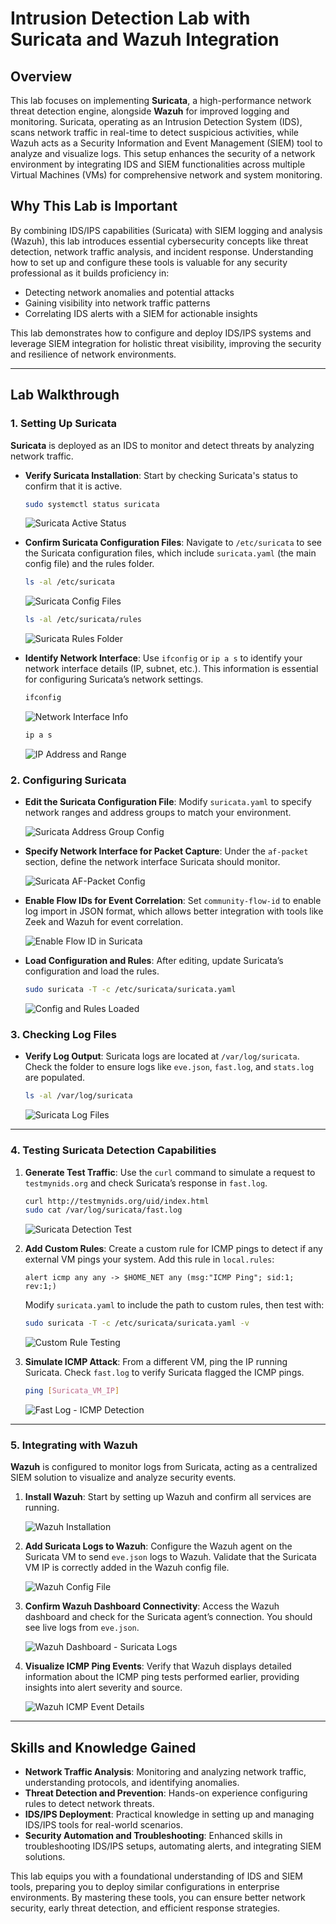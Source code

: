 # Intrusion Detection Lab with Suricata and Wazuh Integration

## Overview

This lab focuses on implementing **Suricata**, a high-performance network threat detection engine, alongside **Wazuh** for improved logging and monitoring. Suricata, operating as an Intrusion Detection System (IDS), scans network traffic in real-time to detect suspicious activities, while Wazuh acts as a Security Information and Event Management (SIEM) tool to analyze and visualize logs. This setup enhances the security of a network environment by integrating IDS and SIEM functionalities across multiple Virtual Machines (VMs) for comprehensive network and system monitoring.

## Why This Lab is Important

By combining IDS/IPS capabilities (Suricata) with SIEM logging and analysis (Wazuh), this lab introduces essential cybersecurity concepts like threat detection, network traffic analysis, and incident response. Understanding how to set up and configure these tools is valuable for any security professional as it builds proficiency in:

- Detecting network anomalies and potential attacks
- Gaining visibility into network traffic patterns
- Correlating IDS alerts with a SIEM for actionable insights

This lab demonstrates how to configure and deploy IDS/IPS systems and leverage SIEM integration for holistic threat visibility, improving the security and resilience of network environments.

---

## Lab Walkthrough

### 1. Setting Up Suricata

**Suricata** is deployed as an IDS to monitor and detect threats by analyzing network traffic.

- **Verify Suricata Installation**: Start by checking Suricata's status to confirm that it is active.

    ```bash
    sudo systemctl status suricata
    ```

    ![Suricata Active Status](path/to/image.png)

- **Confirm Suricata Configuration Files**: Navigate to `/etc/suricata` to see the Suricata configuration files, which include `suricata.yaml` (the main config file) and the rules folder.

    ```bash
    ls -al /etc/suricata
    ```

    ![Suricata Config Files](path/to/image.png)

    ```bash
    ls -al /etc/suricata/rules
    ```

    ![Suricata Rules Folder](path/to/image.png)

- **Identify Network Interface**: Use `ifconfig` or `ip a s` to identify your network interface details (IP, subnet, etc.). This information is essential for configuring Suricata’s network settings.

    ```bash
    ifconfig
    ```

    ![Network Interface Info](path/to/image.png)

    ```bash
    ip a s
    ```

    ![IP Address and Range](path/to/image.png)

### 2. Configuring Suricata

- **Edit the Suricata Configuration File**: Modify `suricata.yaml` to specify network ranges and address groups to match your environment.

    ![Suricata Address Group Config](path/to/image.png)

- **Specify Network Interface for Packet Capture**: Under the `af-packet` section, define the network interface Suricata should monitor.

    ![Suricata AF-Packet Config](path/to/image.png)

- **Enable Flow IDs for Event Correlation**: Set `community-flow-id` to enable log import in JSON format, which allows better integration with tools like Zeek and Wazuh for event correlation.

    ![Enable Flow ID in Suricata](path/to/image.png)

- **Load Configuration and Rules**: After editing, update Suricata’s configuration and load the rules.

    ```bash
    sudo suricata -T -c /etc/suricata/suricata.yaml
    ```

    ![Config and Rules Loaded](path/to/image.png)

### 3. Checking Log Files

- **Verify Log Output**: Suricata logs are located at `/var/log/suricata`. Check the folder to ensure logs like `eve.json`, `fast.log`, and `stats.log` are populated.

    ```bash
    ls -al /var/log/suricata
    ```

    ![Suricata Log Files](path/to/image.png)

---

### 4. Testing Suricata Detection Capabilities

1. **Generate Test Traffic**: Use the `curl` command to simulate a request to `testmynids.org` and check Suricata’s response in `fast.log`.

    ```bash
    curl http://testmynids.org/uid/index.html
    sudo cat /var/log/suricata/fast.log
    ```

    ![Suricata Detection Test](path/to/image.png)

2. **Add Custom Rules**: Create a custom rule for ICMP pings to detect if any external VM pings your system. Add this rule in `local.rules`:

    ```plaintext
    alert icmp any any -> $HOME_NET any (msg:"ICMP Ping"; sid:1; rev:1;)
    ```

    Modify `suricata.yaml` to include the path to custom rules, then test with:

    ```bash
    sudo suricata -T -c /etc/suricata/suricata.yaml -v
    ```

    ![Custom Rule Testing](path/to/image.png)

3. **Simulate ICMP Attack**: From a different VM, ping the IP running Suricata. Check `fast.log` to verify Suricata flagged the ICMP pings.

    ```bash
    ping [Suricata_VM_IP]
    ```

    ![Fast Log - ICMP Detection](path/to/image.png)

---

### 5. Integrating with Wazuh

**Wazuh** is configured to monitor logs from Suricata, acting as a centralized SIEM solution to visualize and analyze security events.

1. **Install Wazuh**: Start by setting up Wazuh and confirm all services are running. 

    ![Wazuh Installation](path/to/image.png)

2. **Add Suricata Logs to Wazuh**: Configure the Wazuh agent on the Suricata VM to send `eve.json` logs to Wazuh. Validate that the Suricata VM IP is correctly added in the Wazuh config file.

    ![Wazuh Config File](path/to/image.png)

3. **Confirm Wazuh Dashboard Connectivity**: Access the Wazuh dashboard and check for the Suricata agent’s connection. You should see live logs from `eve.json`.

    ![Wazuh Dashboard - Suricata Logs](path/to/image.png)

4. **Visualize ICMP Ping Events**: Verify that Wazuh displays detailed information about the ICMP ping tests performed earlier, providing insights into alert severity and source.

    ![Wazuh ICMP Event Details](path/to/image.png)

---

## Skills and Knowledge Gained

- **Network Traffic Analysis**: Monitoring and analyzing network traffic, understanding protocols, and identifying anomalies.
- **Threat Detection and Prevention**: Hands-on experience configuring rules to detect network threats.
- **IDS/IPS Deployment**: Practical knowledge in setting up and managing IDS/IPS tools for real-world scenarios.
- **Security Automation and Troubleshooting**: Enhanced skills in troubleshooting IDS/IPS setups, automating alerts, and integrating SIEM solutions.

This lab equips you with a foundational understanding of IDS and SIEM tools, preparing you to deploy similar configurations in enterprise environments. By mastering these tools, you can ensure better network security, early threat detection, and efficient response strategies.